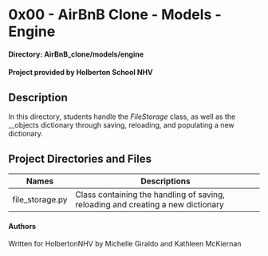 # 0x00 - AirBnB Clone - Models - Engine
#### Directory: AirBnB_clone/models/engine
#### Project provided by Holberton School NHV

## Description
In this directory, students handle the *FileStorage* class, as well as the __objects dictionary through saving, reloading, and populating a new dictionary.

## Project Directories and Files
Names | Descriptions
----- | ----------------
file_storage.py | Class containing the handling of saving, reloading and creating a new dictionary

#### Authors
Written for HolbertonNHV by Michelle Giraldo and Kathleen McKiernan
